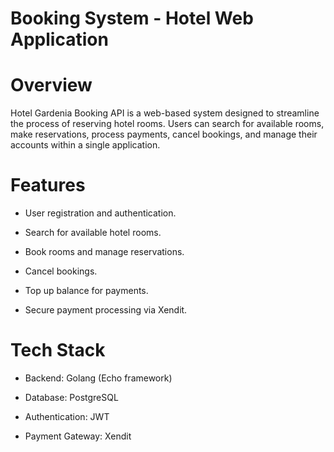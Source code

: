 # Booking System - Hotel Web Application

# Overview

Hotel Gardenia Booking API is a web-based system designed to streamline the process of reserving hotel rooms. Users can search for available rooms, make reservations, process payments, cancel bookings, and manage their accounts within a single application.

# Features

- User registration and authentication.

- Search for available hotel rooms.

- Book rooms and manage reservations.

- Cancel bookings.

- Top up balance for payments.

- Secure payment processing via Xendit.

# Tech Stack

- Backend: Golang (Echo framework)

- Database: PostgreSQL

- Authentication: JWT

- Payment Gateway: Xendit
